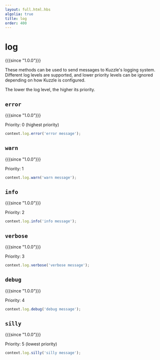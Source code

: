 ```yaml
---
layout: full.html.hbs
algolia: true
title: log
order: 400
---
```


# log

{{{since "1.0.0"}}}

These methods can be used to send messages to Kuzzle's logging system.  
Different log levels are supported, and lower priority levels can be ignored depending on how Kuzzle is configured.

The lower the log level, the higher its priority.

## `error`

{{{since "1.0.0"}}}

Priority: 0 (highest priority)

```js
context.log.error('error message');
```

## `warn`

{{{since "1.0.0"}}}

Priority: 1

```js
context.log.warn('warn message');
```

## `info`

{{{since "1.0.0"}}}

Priority: 2

```js
context.log.info('info message');
```

## `verbose`

{{{since "1.0.0"}}}

Priority: 3

```js
context.log.verbose('verbose message');
```

## `debug`

{{{since "1.0.0"}}}

Priority: 4

```js
context.log.debug('debug message');
```

## `silly`

{{{since "1.0.0"}}}

Priority: 5 (lowest priority)

```js
context.log.silly('silly message');
```

